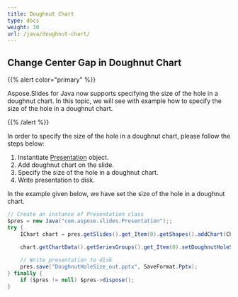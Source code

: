```yaml
---
title: Doughnut Chart
type: docs
weight: 30
url: /java/doughnut-chart/
---
```


## **Change Center Gap in Doughnut Chart**
{{% alert color="primary" %}} 

Aspose.Slides for Java now supports specifying the size of the hole in a doughnut chart. In this topic, we will see with example how to specify the size of the hole in a doughnut chart.

{{% /alert %}} 

In order to specify the size of the hole in a doughnut chart, please follow the steps below:

1. Instantiate [Presentation](http://www.aspose.com/api/java/slides/com.aspose.slides/classes/Presentation) object.
1. Add doughnut chart on the slide.
1. Specify the size of the hole in a doughnut chart.
1. Write presentation to disk.

In the example given below, we have set the size of the hole in a doughnut chart.

```java
// Create an instance of Presentation class
$pres = new Java("com.aspose.slides.Presentation");;
try {
    IChart chart = pres.getSlides().get_Item(0).getShapes().addChart(ChartType.Doughnut, 50, 50, 400, 400);
    
    chart.getChartData().getSeriesGroups().get_Item(0).setDoughnutHoleSize((byte)90);

    // Write presentation to disk
    pres.save("DoughnutHoleSize_out.pptx", SaveFormat.Pptx);
} finally {
    if ($pres != null) $pres->dispose();
}
```
